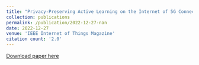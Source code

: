 ```yaml
---
title: "Privacy-Preserving Active Learning on the Internet of 5G Connected Artificial Intelligence of Things"
collection: publications
permalink: /publication/2022-12-27-nan
date: 2022-12-27
venue: 'IEEE Internet of Things Magazine'
citation count: '2.0'
---
```

[Download paper here](https://scholar.google.com/citations?view_op=view_citation&hl=en&user=CCckbEUAAAAJ&cstart=20&pagesize=80&citation_for_view=CCckbEUAAAAJ:HtEfBTGE9r8C)
